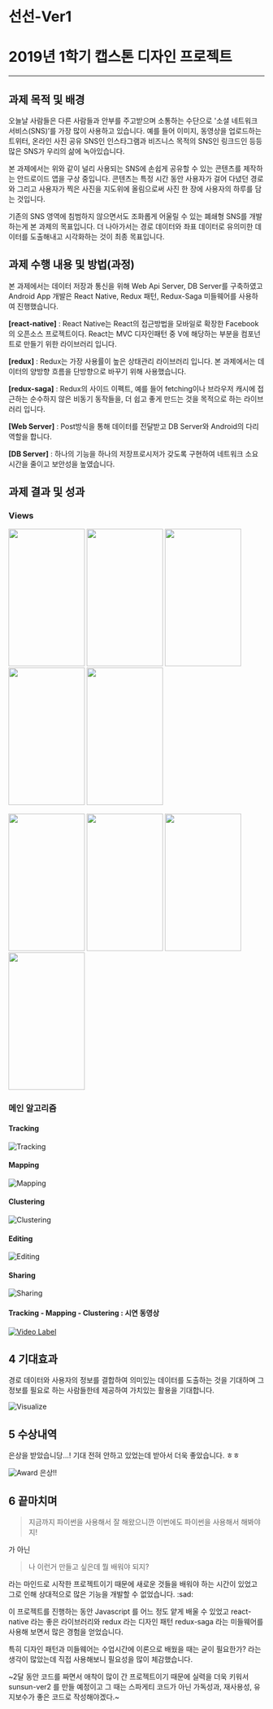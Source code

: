 선선-Ver1
=============
# 2019년 1학기 캡스톤 디자인 프로젝트
*****

## 과제 목적 및 배경

오늘날 사람들은 다른 사람들과 안부를 주고받으며 소통하는 수단으로 '소셜 네트워크 서비스(SNS)’를 가장 많이 사용하고 있습니다. 예를 들어 이미지, 동영상을 업로드하는 트위터, 온라인 사진 공유 SNS인 인스타그램과 비즈니스 목적의 SNS인 링크드인 등등 많은 SNS가 우리의 삶에 녹아있습니다.
  
본 과제에서는 위와 같이 널리 사용되는 SNS에 손쉽게 공유할 수 있는 콘텐츠를 제작하는 안드로이드 앱을 구상 중입니다. 콘텐츠는 특정 시간 동안 사용자가 걸어 다녔던 경로와 그리고 사용자가 찍은 사진을 지도위에 올림으로써 사진 한 장에 사용자의 하루를 담는 것입니다.

기존의 SNS 영역에 침범하지 않으면서도 조화롭게 어울릴 수 있는 폐쇄형 SNS를 개발하는게 본 과제의 목표입니다. 더 나아가서는 경로 데이터와 좌표 데이터로 유의미한 데이터를 도출해내고 시각화하는 것이 최종 목표입니다.


## 과제 수행 내용 및 방법(과정)

본 과제에서는 데이터 저장과 통신을 위해 Web Api Server, DB Server를 구축하였고 Android App 개발은 React Native, Redux 패턴, Redux-Saga 미들웨어를 사용하여 진행했습니다.

<b>[react-native]</b>  : React Native는 React의 접근방법을 모바일로 확장한 Facebook의 오픈소스 프로젝트이다. React는 MVC 디자인패턴 중 V에 해당하는 부분을 컴포넌트로 만들기 위한 라이브러리 입니다.<br>

<b>[redux]</b> : Redux는 가장 사용률이 높은 상태관리 라이브러리 입니다. 본 과제에서는 데이터의 양방향 흐름을 단방향으로 바꾸기 위해 사용했습니다.<br>

<b>[redux-saga]</b> : Redux의 사이드 이펙트, 예를 들어 fetching이나 브라우저 캐시에 접근하는 순수하지 않은 비동기 동작들을, 더 쉽고 좋게 만드는 것을 목적으로 하는 라이브러리 입니다.<br>

<b>[Web Server]</b> : Post방식을 통해 데이터를 전달받고 DB Server와 Android의 다리 역할을 합니다.<br>

<b>[DB Server]</b> : 하나의 기능을 하나의 저장프로시저가 갖도록 구현하여 네트워크 소요시간을 줄이고 보안성을 높였습니다.


## 과제 결과 및 성과
### Views

<img width = "150" height = "270" src = "./img/1.jpg"> <img width = "150" height = "270" src = "./img/2.jpg"> <img width = "150" height = "270" src = "./img/3.jpg"> <img width = "150" height = "270" src = "./img/4.jpg"> <img width = "150" height = "270" src = "./img/5.jpg">

<img width = "150" height = "270" src = "./img/6.jpg"> <img width = "150" height = "270" src = "./img/7.jpg"> <img width = "150" height = "270" src = "./img/8.jpg"> <img width = "150" height = "270" src = "./img/9.jpg">

### 메인 알고리즘

#### Tracking
![Tracking](img/sunsun-idea-1.png)

#### Mapping
![Mapping](img/sunsun-idea-2.png)

#### Clustering
![Clustering](img/sunsun-idea-3.png)

#### Editing
![Editing](img/sunsun-idea-4.png)

#### Sharing
![Sharing](img/sunsun-idea-5.png)

#### Tracking - Mapping - Clustering : 시연 동영상
[![Video Label](./img/you.jpg)](https://www.youtube.com/watch?v=vQNNJhXDhmg)

## 4 기대효과

경로 데이터와 사용자의 정보를 결합하여 의미있는 데이터를 도출하는 것을 기대하며 그 정보를 필요로 하는 사람들한테 제공하여 가치있는 활용을 기대합니다.

![Visualize](./img/visualize.png)

## 5 수상내역

은상을 받았습니당...! 기대 전혀 안하고 있었는데 받아서 더욱 좋았습니다. ㅎㅎ <br>

![Award](./img/award.jpg) 은상!!

## 6 끝마치며

>지금까지 파이썬을 사용해서 잘 해왔으니깐 이번에도 파이썬을 사용해서 해봐야지!

가 아닌 

>나 이런거 만들고 싶은데 뭘 배워야 되지?

라는 마인드로 시작한 프로젝트이기 때문에 새로운 것들을 배워야 하는 시간이 있었고 그로 인해 상대적으로 많은 기능을 개발할 수 없었습니다. :sad:

이 프로젝트를 진행하는 동안 Javascript 를 어느 정도 얕게 배울 수 있었고 react-native 라는 좋은 라이브러리와 redux 라는 디자인 패턴 redux-saga 라는 미들웨어를 사용해 보면서 많은 경험을 얻었습니다.

특히 디자인 패턴과 미들웨어는 수업시간에 이론으로 배웠을 때는 굳이 필요한가? 라는 생각이 많았는데 직접 사용해보니 필요성을 많이 체감했습니다.

~2달 동안 코드를 짜면서 애착이 많이 간 프로젝트이기 때문에 실력을 더욱 키워서 sunsun-ver2 를 만들 예정이고 그 때는 스파게티 코드가 아닌 가독성과, 재사용성, 유지보수가 좋은 코드로 작성해야겠다.~
